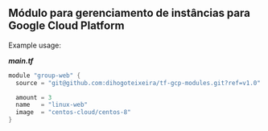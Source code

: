 Módulo para gerenciamento de instâncias para Google Cloud Platform
---

Example usage:

***main.tf***
```go
module "group-web" {
  source = "git@github.com:dihogoteixeira/tf-gcp-modules.git?ref=v1.0"

  amount = 3
  name   = "linux-web"
  image  = "centos-cloud/centos-8"
}
```